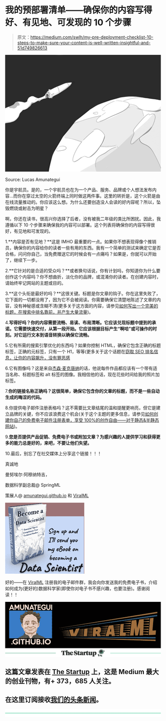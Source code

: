 # 我的预部署清单——确保你的内容写得好、有见地、可发现的 10 个步骤

> 原文：<https://medium.com/swlh/my-pre-deployment-checklist-10-steps-to-make-sure-your-content-is-well-written-insightful-and-51d749826613>

![](img/dfe743b7701a4e5e1e7f78f2ed451199.png)

Source: Lucas Amunategui

你是宇航员。是的，一个宇航员也在为一个产品、服务、品牌或个人想法发布内容…而你在穿过太空的火箭终端上同时做这两件事。这里的转折是，这个火箭是由在线流量推动的。你应该这么想。为什么还要创造没人会读的好内容呢？所以，坠毁燃烧或射击为明星？

啊，你还在读书，很高兴你选择了后者，没有被我二年级的类比所困扰。因此，我遵循以下 10 个步骤来确保我的内容可以部署。这个列表将确保你的内容写得很好，有见地和可发现的。

1.**内容是否有见地？**这是 IMHO 最重要的一点。如果你不想表现得像个推销员，确保你的内容给你的读者一些有用的东西。我有一个简单的测试来确定它是否合格，问问你自己，当免费赠送它的时候会有一点痛吗？如果是，你就可以开始了，继续下一步。

2.**它针对的是合适的受众吗？**或者换句话说，你有计划吗，你知道你为什么要创作这个内容吗？你不想曲折，淡化你的品牌，或混淆你的读者。在创建内容时，请始终牢记网站的主题或目的。

3.**这个头衔是最好的吗？**这很关键。标题是你文章的钩子。你在这里失败了，它下面的一切都没用了，因为它不会被阅读。你需要确保它清楚地陈述了文章的内容，没有神秘感或含糊不清(更多关于这方面的内容，请参见[如何写出一个完美的标题，在搜索中排名靠前，并产生大量流量](http://www.viralml.com/how-to-create-a-perfect-title))。

4.**写得好吗？你的内容需要流畅、易读、布局清晰。它应该兑现标题中提到的承诺。它需要快速交付，从第一段开始。它应该根据目标产生“啊哈”或可操作的时刻。对它运行文本到语音转换以确保它流畅。**

5.它有所需的搜索引擎优化的东西吗？如果你控制 HTML，确保它包含正确的标题标签，正确的元标签，只有一个 H1，等等(更多关于这个话题在[窃取 SEO 排名信息，让你的内容飙升，没有罪恶感](http://www.viralml.com/steal-seo-ranking-and-let-your-content-soar)

6.它有图像吗？这是来自[杰森·麦克唐纳](https://amzn.to/2pWTMVb)的话，他说每件作品都应该有一个带有适当名称、标题标签和 alt 标签的图像。我相信他的话，现在花些时间给我的照片加标签。

7.**你的链接名称正确吗？这很简单，确保它包含你的文章的标题，而不是一些自动生成的晦涩的代码。**

8.你提供电子邮件注册表格吗？这不需要比文章结尾的温和提醒更响亮，但它是建立品牌的关键，你不应该浪费这个机会(关于这个主题的更多信息，请参见[如何创建你自己的免费电子邮件注册表单，享受 100%的创作自由——对于静态&半静态网站](http://amunategui.github.io/your-own-signup-form/index.html))。

9.**您是否提供产品促销、免费电子书或附加文章？为感兴趣的人提供学习和获得更多的能力总是好的，来吧，不要让他们失望。**

10.最后，别忘了在社交媒体上分享这个链接！！！

真诚地

曼努埃尔·阿穆纳特吉，

数据科学副总裁@ SpringML

策展人@ [amunategui.github.io](http://amunategui.github.io/) 和 [ViralML](http://www.viralml.com/)

![](img/ccd10286601c7e2c4b258a0115637abe.png)

好的——在 [ViralML](http://www.viralml.com/) 注册我的电子邮件群，我会向你发送我的免费电子书，介绍如何成为(更好的)数据科学家(即使你对电子书不感兴趣，也要注册)。感谢阅读！！

![](img/b85b157e61e2d7449f767026d8dfcf1d.png)[![](img/308a8d84fb9b2fab43d66c117fcc4bb4.png)](https://medium.com/swlh)

## 这篇文章发表在 [The Startup](https://medium.com/swlh) 上，这是 Medium 最大的创业刊物，有+ 373，685 人关注。

## 在这里订阅接收[我们的头条新闻](http://growthsupply.com/the-startup-newsletter/)。

[![](img/b0164736ea17a63403e660de5dedf91a.png)](https://medium.com/swlh)